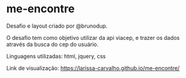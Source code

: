 # me-encontre
Desafio e layout criado por @brunodup.

O desafio tem como objetivo utilizar da api viacep, e trazer os dados através da busca do cep do usuário.

Linguagens utilizadas: html, jquery, css

Link de visualização: https://larissa-carvalho.github.io/me-encontre/
